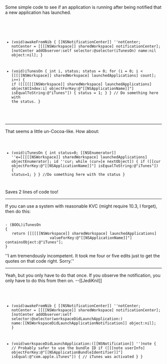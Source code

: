 

Some simple code to see if an application is running after being notified that a new application has launched.

<code>

- (void)awakeFromNib
{
    [[NSNotificationCenter]] ''notCenter;
    notCenter = [[[[NSWorkspace]] sharedWorkspace] notificationCenter];
    [notCenter addObserver:self selector:@selector(iTunesOn) name:nil object:nil];
}

- (void)iTunesOn
{
    int i, status;
    status = 0;
    for (i = 0; i < [[[[[NSWorkspace]] sharedWorkspace] launchedApplications] count]; i++)
    {
        if ([[[[[[[NSWorkspace]] sharedWorkspace] launchedApplications] objectAtIndex:i] objectForKey:@"[[NSApplicationName]]"] 
        isEqualToString:@"iTunes"])
        {
            status = 1;
        }
    }
// Do something here with the status.
}

</code>

----
That seems a little un-Cocoa-like. How about:
<code>
- (void)iTunesOn
{
    int status=0;
    [[NSEnumerator]] ''e=[[[[[NSWorkspace]] sharedWorkspace] launchedApplications] objectEnumerator];
    id ''cur;
    while (cur=[e nextObject]) {
        if ([[cur objectForKey:@"[[NSApplicationName]]"] isEqualToString:@"iTunes"]) {
            status=1;
        }
    }
//Do something here with the status
}
</code>
Saves 2 lines of code too!

----

If you can use a system with reasonable KVC (might require 10.3, I forget), then do this:

<code>
- (BOOL)iTunesOn
{
   return [[[[[[NSWorkspace]] sharedWorkspace] launchedApplications] 
                    valueForKey:@"[[NSApplicationName]]"] containsObject:@"iTunes"];
}
</code>

''I am tremendously incompetent. It took me four or five edits just to get the quotes on that code right. Sorry.''

----
Yeah, but you only have to do that once. If you observe the notification, you only have to do this from then on. --[[JediKnil]]
<code>
- (void)awakeFromNib
{
    [[NSNotificationCenter]] ''notCenter;
    notCenter = [[[[NSWorkspace]] sharedWorkspace] notificationCenter];
    [notCenter addObserver:self selector:@selector(workspaceDidLaunchApplication:) name:[[NSWorkspaceDidLaunchApplicationNotification]] object:nil];
}

- (void)workspaceDidLaunchApplication:([[NSNotification]] '')note
{
    // Probably safer to use the bundle ID
    if ([[[note userInfo] objectForKey:@"[[NSApplicationBundleIdentifier]]"] isEqual:@"com.apple.iTunes"])
    {
        // iTunes was activated
    }
}
</code>